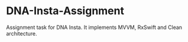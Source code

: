 # DNA-Insta-Assignment
Assignment task for DNA Insta. It implements MVVM, RxSwift and Clean architecture.
